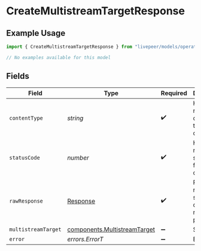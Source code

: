 # CreateMultistreamTargetResponse

## Example Usage

```typescript
import { CreateMultistreamTargetResponse } from "livepeer/models/operations";

// No examples available for this model
```

## Fields

| Field                                                                        | Type                                                                         | Required                                                                     | Description                                                                  |
| ---------------------------------------------------------------------------- | ---------------------------------------------------------------------------- | ---------------------------------------------------------------------------- | ---------------------------------------------------------------------------- |
| `contentType`                                                                | *string*                                                                     | :heavy_check_mark:                                                           | HTTP response content type for this operation                                |
| `statusCode`                                                                 | *number*                                                                     | :heavy_check_mark:                                                           | HTTP response status code for this operation                                 |
| `rawResponse`                                                                | [Response](https://developer.mozilla.org/en-US/docs/Web/API/Response)        | :heavy_check_mark:                                                           | Raw HTTP response; suitable for custom response parsing                      |
| `multistreamTarget`                                                          | [components.MultistreamTarget](../../models/components/multistreamtarget.md) | :heavy_minus_sign:                                                           | Success                                                                      |
| `error`                                                                      | *errors.ErrorT*                                                              | :heavy_minus_sign:                                                           | Error                                                                        |